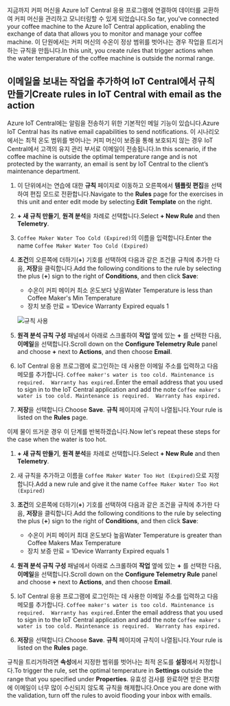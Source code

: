 <span data-ttu-id="8d1c4-101">지금까지 커피 머신을 Azure IoT Central 응용 프로그램에 연결하여 데이터를 교환하여 커피 머신을 관리하고 모니터링할 수 있게 되었습니다.</span><span class="sxs-lookup"><span data-stu-id="8d1c4-101">So far, you've connected your coffee machine to the Azure IoT Central application, enabling the exchange of data that allows you to monitor and manage your coffee machine.</span></span> <span data-ttu-id="8d1c4-102">이 단원에서는 커피 머신의 수온이 정상 범위를 벗어나는 경우 작업을 트리거하는 규칙을 만듭니다.</span><span class="sxs-lookup"><span data-stu-id="8d1c4-102">In this unit, you create rules that trigger actions when the water temperature of the coffee machine is outside the normal range.</span></span> 

## <a name="create-rules-in-iot-central-with-email-as-the-action"></a><span data-ttu-id="8d1c4-103">이메일을 보내는 작업을 추가하여 IoT Central에서 규칙 만들기</span><span class="sxs-lookup"><span data-stu-id="8d1c4-103">Create rules in IoT Central with email as the action</span></span>

<span data-ttu-id="8d1c4-104">Azure IoT Central에는 알림을 전송하기 위한 기본적인 메일 기능이 있습니다.</span><span class="sxs-lookup"><span data-stu-id="8d1c4-104">Azure IoT Central has its native email capabilities to send notifications.</span></span> <span data-ttu-id="8d1c4-105">이 시나리오에서는 최적 온도 범위를 벗어나는 커피 머신이 보증을 통해 보호되지 않는 경우 IoT Central에서 고객의 유지 관리 부서로 이메일이 전송됩니다.</span><span class="sxs-lookup"><span data-stu-id="8d1c4-105">In this scenario, if the coffee machine is outside the optimal temperature range and is not protected by the warranty, an email is sent by IoT Central to the client’s maintenance department.</span></span>

1. <span data-ttu-id="8d1c4-106">이 단위에서는 연습에 대한 **규칙** 페이지로 이동하고 오른쪽에서 **템플릿 편집**을 선택하여 편집 모드로 전환합니다.</span><span class="sxs-lookup"><span data-stu-id="8d1c4-106">Navigate to the **Rules** page for the exercises in this unit and enter edit mode by selecting **Edit Template** on the right.</span></span> 
1. <span data-ttu-id="8d1c4-107">**+ 새 규칙 만들기**, **원격 분석**을 차례로 선택합니다.</span><span class="sxs-lookup"><span data-stu-id="8d1c4-107">Select **+ New Rule** and then **Telemetry**.</span></span> 

1. <span data-ttu-id="8d1c4-108">`Coffee Maker Water Too Cold (Expired)`의 이름을 입력합니다.</span><span class="sxs-lookup"><span data-stu-id="8d1c4-108">Enter the name `Coffee Maker Water Too Cold (Expired)`</span></span>

1. <span data-ttu-id="8d1c4-109">**조건**의 오른쪽에 더하기(**+**) 기호를 선택하여 다음과 같은 조건을 규칙에 추가한 다음, **저장**을 클릭합니다.</span><span class="sxs-lookup"><span data-stu-id="8d1c4-109">Add the following conditions to the rule by selecting the plus (**+**) sign to the right of **Conditions**, and then click **Save**:</span></span>      
    - <span data-ttu-id="8d1c4-110">수온이 커피 메이커 최소 온도보다 낮음</span><span class="sxs-lookup"><span data-stu-id="8d1c4-110">Water Temperature is less than Coffee Maker's Min Temperature</span></span>
    - <span data-ttu-id="8d1c4-111">장치 보증 만료 = 1</span><span class="sxs-lookup"><span data-stu-id="8d1c4-111">Device Warranty Expired equals 1</span></span>

    ![규칙 사용](../media/5-flow-a.png)

1. <span data-ttu-id="8d1c4-113">**원격 분석 규칙 구성** 패널에서 아래로 스크롤하여 **작업** 옆에 있는 **+** 를 선택한 다음, **이메일**을 선택합니다.</span><span class="sxs-lookup"><span data-stu-id="8d1c4-113">Scroll down on the **Configure Telemetry Rule** panel and choose **+** next to **Actions**, and then choose **Email**.</span></span>

1. <span data-ttu-id="8d1c4-114">IoT Central 응용 프로그램에 로그인하는 데 사용한 이메일 주소를 입력하고 다음 메모를 추가합니다. `Coffee maker's water is too cold. Maintenance is required.  Warranty has expired.`</span><span class="sxs-lookup"><span data-stu-id="8d1c4-114">Enter the email address that you used to sign in to the IoT Central application and add the note `Coffee maker's water is too cold. Maintenance is required.  Warranty has expired.`</span></span>

1. <span data-ttu-id="8d1c4-115">**저장**을 선택합니다.</span><span class="sxs-lookup"><span data-stu-id="8d1c4-115">Choose **Save**.</span></span> <span data-ttu-id="8d1c4-116">**규칙** 페이지에 규칙이 나열됩니다.</span><span class="sxs-lookup"><span data-stu-id="8d1c4-116">Your rule is listed on the **Rules** page.</span></span>

<span data-ttu-id="8d1c4-117">이제 물이 뜨거운 경우 이 단계를 반복하겠습니다.</span><span class="sxs-lookup"><span data-stu-id="8d1c4-117">Now let's repeat these steps for the case when the water is too hot.</span></span> 

1. <span data-ttu-id="8d1c4-118">**+ 새 규칙 만들기**, **원격 분석**을 차례로 선택합니다.</span><span class="sxs-lookup"><span data-stu-id="8d1c4-118">Select **+ New Rule** and then **Telemetry**.</span></span>

1. <span data-ttu-id="8d1c4-119">새 규칙을 추가하고 이름을 `Coffee Maker Water Too Hot (Expired)`으로 지정합니다.</span><span class="sxs-lookup"><span data-stu-id="8d1c4-119">Add a new rule and give it the name `Coffee Maker Water Too Hot (Expired)`</span></span>

1. <span data-ttu-id="8d1c4-120">**조건**의 오른쪽에 더하기(**+**) 기호를 선택하여 다음과 같은 조건을 규칙에 추가한 다음, **저장**을 클릭합니다.</span><span class="sxs-lookup"><span data-stu-id="8d1c4-120">Add the following conditions to the rule by selecting the plus (**+**) sign to the right of **Conditions**, and then click **Save**:</span></span>      
    - <span data-ttu-id="8d1c4-121">수온이 커피 메이커 최대 온도보다 높음</span><span class="sxs-lookup"><span data-stu-id="8d1c4-121">Water Temperature is greater than Coffee Makers Max Temperature</span></span>
    - <span data-ttu-id="8d1c4-122">장치 보증 만료 = 1</span><span class="sxs-lookup"><span data-stu-id="8d1c4-122">Device Warranty Expired equals 1</span></span>

1. <span data-ttu-id="8d1c4-123">**원격 분석 규칙 구성** 패널에서 아래로 스크롤하여 **작업** 옆에 있는 **+** 를 선택한 다음, **이메일**을 선택합니다.</span><span class="sxs-lookup"><span data-stu-id="8d1c4-123">Scroll down on the **Configure Telemetry Rule** panel and choose **+** next to **Actions**, and then choose **Email**.</span></span>

1. <span data-ttu-id="8d1c4-124">IoT Central 응용 프로그램에 로그인하는 데 사용한 이메일 주소를 입력하고 다음 메모를 추가합니다. `Coffee maker's water is too cold. Maintenance is required.  Warranty has expired.`</span><span class="sxs-lookup"><span data-stu-id="8d1c4-124">Enter the email address that you used to sign in to the IoT Central application and add the note `Coffee maker's water is too cold. Maintenance is required.  Warranty has expired.`</span></span>

1. <span data-ttu-id="8d1c4-125">**저장**을 선택합니다.</span><span class="sxs-lookup"><span data-stu-id="8d1c4-125">Choose **Save**.</span></span> <span data-ttu-id="8d1c4-126">**규칙** 페이지에 규칙이 나열됩니다.</span><span class="sxs-lookup"><span data-stu-id="8d1c4-126">Your rule is listed on the **Rules** page.</span></span>

<span data-ttu-id="8d1c4-127">규칙을 트리거하려면 **속성**에서 지정한 범위를 벗어나는 최적 온도를 **설정**에서 지정합니다.</span><span class="sxs-lookup"><span data-stu-id="8d1c4-127">To trigger the rule, set the optimal temperature in **Settings** outside the range that you specified under **Properties**.</span></span> <span data-ttu-id="8d1c4-128">유효성 검사를 완료하면 받은 편지함에 이메일이 너무 많이 수신되지 않도록 규칙을 해제합니다.</span><span class="sxs-lookup"><span data-stu-id="8d1c4-128">Once you are done with the validation, turn off the rules to avoid flooding your inbox with emails.</span></span>